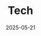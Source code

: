 ---
title: "Tech"
featured_image: "/images/bulb.jpg"
description: "Technical articles, tutorials and best practices"
date: 2025-05-21
draft: false
---